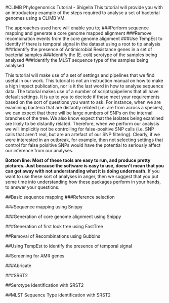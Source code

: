 #CLIMB Phylogenomics Tutorial - Shigella
This tutorial will provide you with an introductory example of the steps required to analyse a set of bacterial genomes using a CLIMB VM.

The approaches used here will enable you to;
###Perform sequence mapping and generate a core genome mapped alignment
###Remove recombination events from the core genome alignment
###Use TempEst to identify if there is temporal signal in the dataset using a root to tip analysis
###Identify the presence of Antimicrobial Resistance genes in a set of bacterial samples
###Identify the (E. coli) serotype of the samples being analysed
###Identify the MLST sequence type of the samples being analysed

This tutorial will make use of a set of settings and pipelines that we find useful in our work. This tutorial is not an instruction manual on how to make a high impact publication, nor is it the last word in how to analyse sequence data. The tutorial makes use of a number of scripts/pipeliens that all have default settings. It is up to you to decicde if these meet your requirements based on the sort of questions you want to ask. For instance, when we are examining bacteria that are distantly related (i.e. are from across a species), we can expect that there will be large numbers of SNPs on the internal branches of the tree. We also know expect that the isolates being examined are likely to be distantly related. Therefore, when we perform our analysis we will implicitly not be controlling for false-positive SNP calls (i.e. SNP calls that aren't real, but are an artefact of our SNP filtering). Clearly, if we were interested in an outbreak, for example, then not selecting settings that control for false poisitive SNPs would have the potential to seriously affect our inference from our analyses.

**Bottom line: Most of these tools are easy to run, and produce pretty pictures. Just because the software is easy to use, doesn't mean that you can get away with not understanding what it is doing underneath.** If you want to use these sort of analyses in anger, then we suggest that you put some time into understanding how these packages perform in your hands, to answer your questions.

##Basic sequence mapping
###Reference selection

###Sequence mapping using Snippy

###Generation of core genome alignment using Snippy

###Generation of first look tree using FastTree

##Removal of Recombinations using Gubbins

##Using TempEst to identify the presence of temporal signal

##Screening for AMR genes

###Abricate

###SRST2

##Serotype Identification with SRST2

##MLST Sequence Type identification with SRST2
